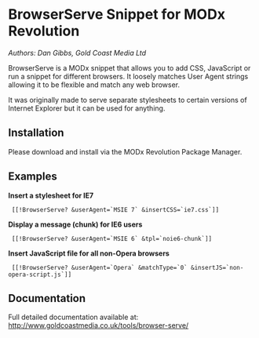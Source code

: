 BrowserServe Snippet for MODx Revolution
=========================================
*Authors: Dan Gibbs, Gold Coast Media Ltd*

BrowserServe is a MODx snippet that allows you to add CSS, JavaScript or run a
snippet for different browsers. It loosely matches User Agent strings  allowing
it to be flexible and match any web browser.

It was originally made to serve separate stylesheets to certain versions of
Internet Explorer but it can be used for anything.

Installation
-----------
Please download and install via the MODx Revolution Package Manager.

Examples
-------
**Insert a stylesheet for IE7**

```	[[!BrowserServe? &userAgent=`MSIE 7` &insertCSS=`ie7.css`]]```

**Display a message (chunk) for IE6 users**

```	[[!BrowserServe? &userAgent=`MSIE 6` &tpl=`noie6-chunk`]]```

**Insert JavaScript file for all non-Opera browsers**

```	[[!BrowserServe? &userAgent=`Opera` &matchType=`0` &insertJS=`non-opera-script.js`]]```

Documentation
------------
Full detailed documentation available at:
http://www.goldcoastmedia.co.uk/tools/browser-serve/
